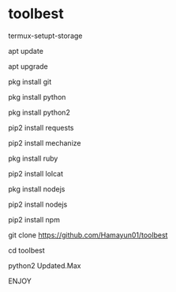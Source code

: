 # toolbest 
termux-setupt-storage

 apt update

 apt upgrade

 pkg install git

 pkg install python

 pkg install python2 

 pip2 install requests

 pip2 install mechanize

pkg install ruby

pip2 install lolcat

 pkg install nodejs 

 pip2 install nodejs 

pip2 install npm 

git clone https://github.com/Hamayun01/toolbest

cd toolbest 

python2 Updated.Max

ENJOY
